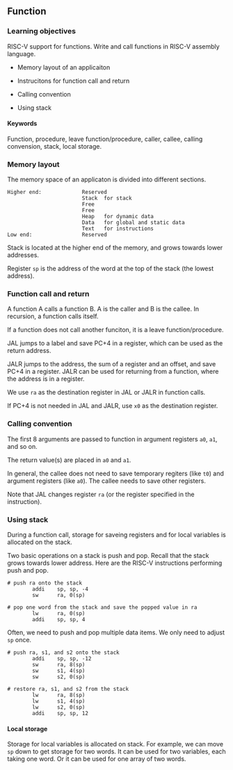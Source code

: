 ## Function 

### Learning objectives

RISC-V support for functions. Write and call functions in RISC-V assembly language.

* Memory layout of an applicaiton

* Instrucitons for function call and return

* Calling convention

* Using stack 

#### Keywords

Function, procedure, leave function/procedure, caller, callee, calling convension, stack, local storage.

### Memory layout

The memory space of an applicaton is divided into different sections.

```
Higher end:             Reserved
                        Stack  for stack
                        Free
                        Free
                        Heap   for dynamic data
                        Data   for global and static data
                        Text   for instructions
Low end:                Reserved
```

Stack is located at the higher end of the memory, and grows towards lower
addresses.

Register `sp` is the address of the word at the top of the stack (the lowest
address).

### Function call and return

A function A calls a function B. A is the caller and B is the callee. In recursion, 
a function calls itself.

If a function does not call another funciton, it is a leave function/procedure.

JAL jumps to a label and save PC+4 in a register, which can be used as the return address. 

JALR jumps to the address, the sum of a register and an offset, and save PC+4 in a register. 
JALR can be used for returning from a function, where the address is in a register.

We use `ra` as the destination register in JAL or JALR in function calls. 

If PC+4 is not needed in JAL and JALR, use `x0` as the destination register.

### Calling convention

The first 8 arguments are passed to function in argument registers `a0`, `a1`, and so on.

The return value(s) are placed in `a0` and `a1`. 

In general, the callee does not need to save temporary regiters (like `t0`) and
argument registers (like `a0`). The callee needs to save other registers.

Note that JAL changes register `ra` (or the register specified in the instruction).

### Using stack

During a function call, storage for saveing registers and for local variables
is allocated on the stack. 

Two basic operations on a stack is push and pop. Recall that the stack grows
towards lower address. Here are the RISC-V instructions performing push and pop.

```
# push ra onto the stack
        addi    sp, sp, -4
        sw      ra, 0(sp)

# pop one word from the stack and save the popped value in ra 
        lw      ra, 0(sp)
        addi    sp, sp, 4
```

Often, we need to push and pop multiple data items. We only need to adjust `sp`
once.

```
# push ra, s1, and s2 onto the stack
        addi    sp, sp, -12
        sw      ra, 8(sp)
        sw      s1, 4(sp)
        sw      s2, 0(sp)

# restore ra, s1, and s2 from the stack
        lw      ra, 8(sp)
        lw      s1, 4(sp)
        lw      s2, 0(sp)
        addi    sp, sp, 12
```

#### Local storage

Storage for local variables is allocated on stack. For example, we can move
`sp` down to get storage for two words. It can be used for two variables, each
taking one word. Or it can be used for one array of two words.  


